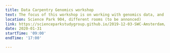 ```yaml
---
title: Data Carpentry Genomics workshop
text: The focus of this workshop is on working with genomics data, and data management and analysis for genomics research, including best practices for organization of bioinformatics projects and data, use of command line utilities, use of command line tools to analyze sequence quality and perform variant calling, and connecting to and using cloud computing.
location: Science Park 904, different rooms (to be annonced)
link: https://scienceparkstudygroup.github.io/2019-12-03-SWC-Amsterdam/
date: 2020-01-31
startTime: '09:00'
endTime: '17:00' 

---
```


